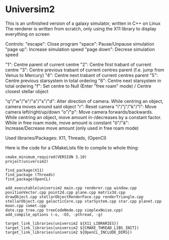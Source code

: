 # Universim2
This is an unfinished version of a galaxy simulator, written in C++ on Linux
The renderer is written from scratch, only using the X11 library to display everything on screen

Controls:
"escape": Close program
"space": Pause/Unpause simulation
"page up": Increase simulation speed
"page down": Decrese simulation speed

"1": Centre parent of current centre
"2": Centre first trabant of current centre
"3": Centre previous trabant of current centres parent (f.e. jump from Venus to Mercury)
"4": Centre next trabant of current centres parent
"5": Centre previous starsystem in total ordering
"6": Centre next starsystem in total ordering
"f": Set centre to Null (Enter "free roam" mode) / Centre closest stellar object

"q"/"w"/"e"/"a"/"s"/"d": Alter direction of camera. While centring an object, camera moves around said object
"r": Reset camera
"i"/"j"/"k"/"l": Move camera left/right/up/down
"o"/"p": Move camera forwards/backwards. While centring an object, move amount in-/decreases by a constant factor. While in free roam mode, move amount is constant
"ö"/"ä": Increase/Decrease move amount (only used in free roam mode)

Used libraries/Packages: X11, Threads, (OpenCl)

Here is the code for a CMakeLists file to compile to whole thing:

    cmake_minimum_required(VERSION 3.10)
    project(universim2)

    find_package(X11)
    find_package (Threads)
    find_package(OpenCL)

    add_executable(universim2 main.cpp renderer.cpp window.cpp positionVector.cpp point2d.cpp plane.cpp matrix3d.cpp 
    drawObject.cpp stellarObjectRenderFace.cpp renderTriangle.cpp 
    stellarObject.cpp galacticCore.cpp starSystem.cpp star.cpp planet.cpp moon.cpp comet.cpp 
    date.cpp tree.cpp treeCodeNode.cpp simplexNoise.cpp)
    add_compile_options (-o, -O3, -pthread, -g)

    target_link_libraries(universim2 ${X11_LIBRARIES})
    target_link_libraries(universim2 ${CMAKE_THREAD_LIBS_INIT})
    target_link_libraries(universim2 ${OpenCL_INCLUDE_DIRS})